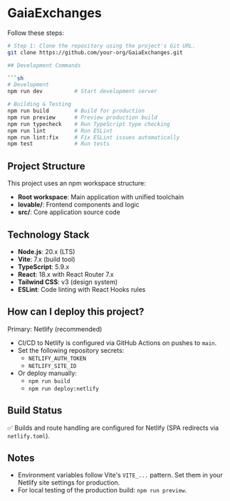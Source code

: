 # GaiaExchanges

Follow these steps:

```sh
# Step 1: Clone the repository using the project's Git URL.
git clone https://github.com/your-org/GaiaExchanges.git

## Development Commands

```sh
# Development
npm run dev          # Start development server

# Building & Testing
npm run build        # Build for production
npm run preview      # Preview production build
npm run typecheck    # Run TypeScript type checking
npm run lint         # Run ESLint
npm run lint:fix     # Fix ESLint issues automatically
npm test             # Run tests
```

## Project Structure

This project uses an npm workspace structure:

- **Root workspace**: Main application with unified toolchain
- **lovable/**: Frontend components and logic
- **src/**: Core application source code

## Technology Stack

- **Node.js**: 20.x (LTS)
- **Vite**: 7.x (build tool)
- **TypeScript**: 5.9.x
- **React**: 18.x with React Router 7.x
- **Tailwind CSS**: v3 (design system)
- **ESLint**: Code linting with React Hooks rules

## How can I deploy this project?

Primary: Netlify (recommended)

- CI/CD to Netlify is configured via GitHub Actions on pushes to `main`.
- Set the following repository secrets:
  - `NETLIFY_AUTH_TOKEN`
  - `NETLIFY_SITE_ID`
- Or deploy manually:
  - `npm run build`
  - `npm run deploy:netlify`



## Build Status

✅ Builds and route handling are configured for Netlify (SPA redirects via `netlify.toml`).

## Notes

- Environment variables follow Vite's `VITE_...` pattern. Set them in your Netlify site settings for production.
- For local testing of the production build: `npm run preview`.